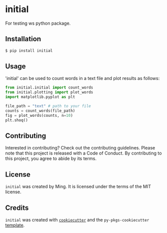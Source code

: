# initial

For testing ws python package.

## Installation

```bash
$ pip install initial
```

## Usage

'initial' can be used to count words in a text file and plot results as follows:
```python
from initial.initial import count_words
from initial.plotting import plot_words
import matplotlib.pyplot as plt

file_path = "text" # path to your file
counts = count_words(file_path)
fig = plot_words(counts, n=10)
plt.shoq()
```

## Contributing

Interested in contributing? Check out the contributing guidelines. Please note that this project is released with a Code of Conduct. By contributing to this project, you agree to abide by its terms.

## License

`initial` was created by Ming. It is licensed under the terms of the MIT license.

## Credits

`initial` was created with [`cookiecutter`](https://cookiecutter.readthedocs.io/en/latest/) and the `py-pkgs-cookiecutter` [template](https://github.com/py-pkgs/py-pkgs-cookiecutter).
